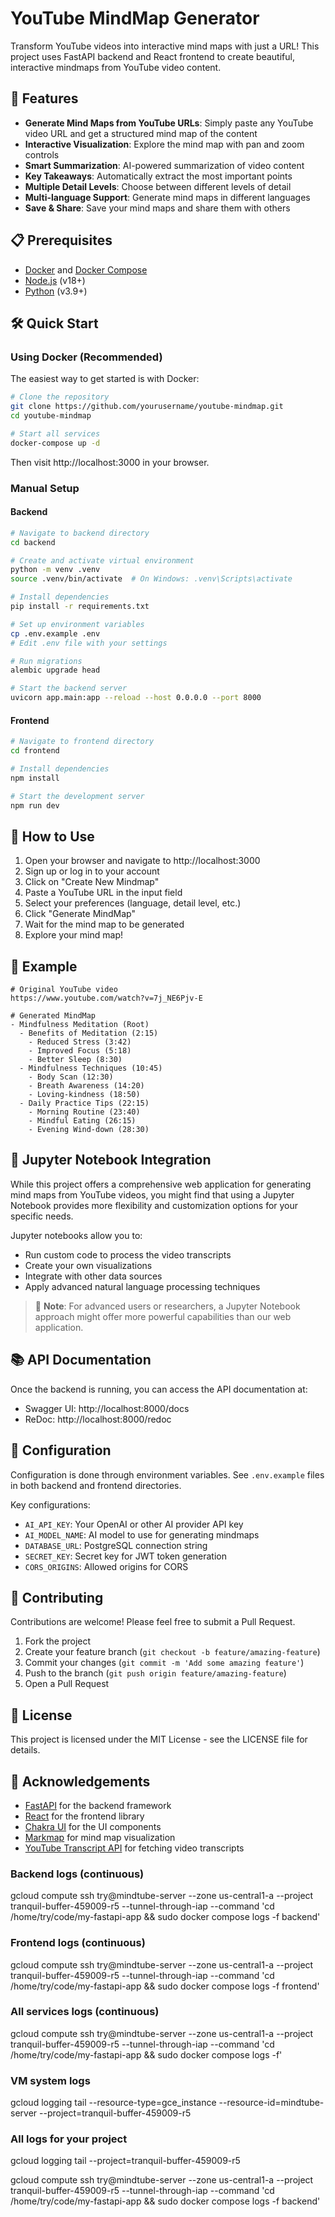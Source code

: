 # YouTube MindMap Generator

Transform YouTube videos into interactive mind maps with just a URL! This project uses FastAPI backend and React frontend to create beautiful, interactive mindmaps from YouTube video content.

## 🚀 Features

- **Generate Mind Maps from YouTube URLs**: Simply paste any YouTube video URL and get a structured mind map of the content
- **Interactive Visualization**: Explore the mind map with pan and zoom controls
- **Smart Summarization**: AI-powered summarization of video content
- **Key Takeaways**: Automatically extract the most important points
- **Multiple Detail Levels**: Choose between different levels of detail
- **Multi-language Support**: Generate mind maps in different languages
- **Save & Share**: Save your mind maps and share them with others

## 📋 Prerequisites

- [Docker](https://www.docker.com/) and [Docker Compose](https://docs.docker.com/compose/)
- [Node.js](https://nodejs.org/) (v18+)
- [Python](https://www.python.org/) (v3.9+)

## 🛠️ Quick Start

### Using Docker (Recommended)

The easiest way to get started is with Docker:

```bash
# Clone the repository
git clone https://github.com/yourusername/youtube-mindmap.git
cd youtube-mindmap

# Start all services
docker-compose up -d
```

Then visit http://localhost:3000 in your browser.

### Manual Setup

#### Backend

```bash
# Navigate to backend directory
cd backend

# Create and activate virtual environment
python -m venv .venv
source .venv/bin/activate  # On Windows: .venv\Scripts\activate

# Install dependencies
pip install -r requirements.txt

# Set up environment variables
cp .env.example .env
# Edit .env file with your settings

# Run migrations
alembic upgrade head

# Start the backend server
uvicorn app.main:app --reload --host 0.0.0.0 --port 8000
```

#### Frontend

```bash
# Navigate to frontend directory
cd frontend

# Install dependencies
npm install

# Start the development server
npm run dev
```

## 🧠 How to Use

1. Open your browser and navigate to http://localhost:3000
2. Sign up or log in to your account
3. Click on "Create New Mindmap"
4. Paste a YouTube URL in the input field
5. Select your preferences (language, detail level, etc.)
6. Click "Generate MindMap"
7. Wait for the mind map to be generated
8. Explore your mind map!

## 📖 Example

```
# Original YouTube video
https://www.youtube.com/watch?v=7j_NE6Pjv-E

# Generated MindMap
- Mindfulness Meditation (Root)
  - Benefits of Meditation (2:15)
    - Reduced Stress (3:42)
    - Improved Focus (5:18)
    - Better Sleep (8:30)
  - Mindfulness Techniques (10:45)
    - Body Scan (12:30)
    - Breath Awareness (14:20)
    - Loving-kindness (18:50)
  - Daily Practice Tips (22:15)
    - Morning Routine (23:40)
    - Mindful Eating (26:15)
    - Evening Wind-down (28:30)
```

## 🧪 Jupyter Notebook Integration

While this project offers a comprehensive web application for generating mind maps from YouTube videos, you might find that using a Jupyter Notebook provides more flexibility and customization options for your specific needs. 

Jupyter notebooks allow you to:
- Run custom code to process the video transcripts
- Create your own visualizations
- Integrate with other data sources
- Apply advanced natural language processing techniques

> 📝 **Note**: For advanced users or researchers, a Jupyter Notebook approach might offer more powerful capabilities than our web application.

## 📚 API Documentation

Once the backend is running, you can access the API documentation at:
- Swagger UI: http://localhost:8000/docs
- ReDoc: http://localhost:8000/redoc

## 🔧 Configuration

Configuration is done through environment variables. See `.env.example` files in both backend and frontend directories.

Key configurations:
- `AI_API_KEY`: Your OpenAI or other AI provider API key
- `AI_MODEL_NAME`: AI model to use for generating mindmaps
- `DATABASE_URL`: PostgreSQL connection string
- `SECRET_KEY`: Secret key for JWT token generation
- `CORS_ORIGINS`: Allowed origins for CORS

## 🤝 Contributing

Contributions are welcome! Please feel free to submit a Pull Request.

1. Fork the project
2. Create your feature branch (`git checkout -b feature/amazing-feature`)
3. Commit your changes (`git commit -m 'Add some amazing feature'`)
4. Push to the branch (`git push origin feature/amazing-feature`)
5. Open a Pull Request

## 📄 License

This project is licensed under the MIT License - see the LICENSE file for details.

## 🙏 Acknowledgements

- [FastAPI](https://fastapi.tiangolo.com/) for the backend framework
- [React](https://reactjs.org/) for the frontend library
- [Chakra UI](https://chakra-ui.com/) for the UI components
- [Markmap](https://markmap.js.org/) for mind map visualization
- [YouTube Transcript API](https://github.com/jdepoix/youtube-transcript-api) for fetching video transcripts


### Backend logs (continuous)
gcloud compute ssh try@mindtube-server --zone us-central1-a --project tranquil-buffer-459009-r5 --tunnel-through-iap --command 'cd /home/try/code/my-fastapi-app && sudo docker compose logs -f backend'

### Frontend logs (continuous) 
gcloud compute ssh try@mindtube-server --zone us-central1-a --project tranquil-buffer-459009-r5 --tunnel-through-iap --command 'cd /home/try/code/my-fastapi-app && sudo docker compose logs -f frontend'

### All services logs (continuous)
gcloud compute ssh try@mindtube-server --zone us-central1-a --project tranquil-buffer-459009-r5 --tunnel-through-iap --command 'cd /home/try/code/my-fastapi-app && sudo docker compose logs -f'

### VM system logs
gcloud logging tail --resource-type=gce_instance --resource-id=mindtube-server --project=tranquil-buffer-459009-r5

### All logs for your project
gcloud logging tail --project=tranquil-buffer-459009-r5

gcloud compute ssh try@mindtube-server --zone us-central1-a --project tranquil-buffer-459009-r5 --tunnel-through-iap --command 'cd /home/try/code/my-fastapi-app && sudo docker compose logs -f backend'